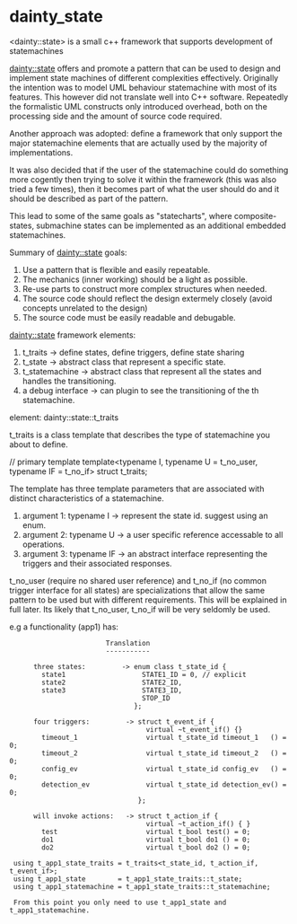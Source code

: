 # dainty_state
&lt;dainty::state> is a small c++ framework that supports development of statemachines

<dainty::state> offers and promote a pattern that can be used to design
and implement state machines of different complexities effectively. Originally
the intention was to model UML behaviour statemachine with most of its
features. This however did not translate well into C++ software. Repeatedly
the formalistic UML constructs only introduced overhead, both on the
processing side and the amount of source code required.

Another approach was adopted: define a framework that only support the major
statemachine elements that are actually used by the majority of implementations.

It was also decided that if the user of the statemachine could do something
more cogently then trying to solve it within the framework (this was also
tried a few times), then it becomes part of what the user should do and it
should be described as part of the pattern.

This lead to some of the same goals as "statecharts", where composite-states,
submachine states can be implemented as an additional embedded statemachines.


Summary of <dainty::state> goals:

  1. Use a pattern that is flexible and easily repeatable.
  2. The mechanics (inner working) should be a light as possible.
  3. Re-use parts to construct more complex structures when needed.
  4. The source code should reflect the design extermely closely
     (avoid concepts unrelated to the design)
  5. The source code must be easily readable and debugable.


<dainty::state> framework elements:

  1. t_traits          -> define states, define triggers, define state sharing
  2. t_state           -> abstract class that represent a specific state.
  3. t_statemachine    -> abstract class that represent all the states and
                          handles the transitioning.
  4. a debug interface -> can plugin to see the transitioning of the
                          th statemachine.


element: dainty::state::t_traits

  t_traits is a class template that describes the type of statemachine you
  about to define.

  // primary template
  template<typename I, typename U = t_no_user, typename IF = t_no_if>
  struct t_traits;

  The template has three template parameters that are associated with
  distinct characteristics of a statemachine.

  1. argument 1: typename I  -> represent the state id. suggest using an enum.
  2. argument 2: typename U  -> a user specific reference accessable to all
                                operations.
  3. argument 3: typename IF -> an abstract interface representing the triggers
                                and their associated responses.


  t_no_user (require no shared user reference) and t_no_if (no common trigger
  interface for all states) are specializations that allow the same pattern to
  be used but with different requirements. This will be explained in full
  later. Its likely that t_no_user, t_no_if will be very seldomly be used.

  e.g a functionality (app1) has:

                            Translation
                            -----------

          three states:         -> enum class t_state_id {
            state1                   STATE1_ID = 0, // explicit
            state2                   STATE2_ID,
            state3                   STATE3_ID,
                                     STOP_ID
                                   };

          four triggers:         -> struct t_event_if {
                                      virtual ~t_event_if() {}
            timeout_1                 virtual t_state_id timeout_1   () = 0;
            timeout_2                 virtual t_state_id timeout_2   () = 0;
            config_ev                 virtual t_state_id config_ev   () = 0;
            detection_ev              virtual t_state_id detection_ev() = 0;
                                    };

          will invoke actions:   -> struct t_action_if {
                                      virtual ~t_action_if() { }
            test                      virtual t_bool test() = 0;
            do1                       virtual t_bool do1 () = 0;
            do2                       virtual t_bool do2 () = 0;

     using t_app1_state_traits = t_traits<t_state_id, t_action_if, t_event_if>;
     using t_app1_state        = t_app1_state_traits::t_state;
     using t_app1_statemachine = t_app1_state_traits::t_statemachine;

     From this point you only need to use t_app1_state and t_app1_statemachine.






